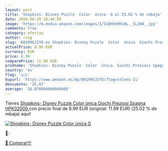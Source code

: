 ```yaml
---
layout: post
title: 'Shopkins- Disney Puzzle  Color  única  G al 25.02 % de rebaja'
date: 2020-06-29 18:46:50
image: 'https://m.media-amazon.com/images/I/518HVm9HiWL._SL200_.jpg'
comments: true
category: ofertas
author: ring
slug: 'B0199GJIYO-es Shopkins- Disney Puzzle  Color  única  Giochi Preziosi Spagna HPK02000 '
actualPrice: 8.99 EUR
currency: EUR
price: 8.99
comparePrice: 11.99 EUR
prodname: 'Shopkins- Disney Puzzle  Color  única  Giochi Preziosi Spagna HPK02000 '
country: 'es'
flag: '🇪🇸'
buyurl: 'https://www.amazon.es/dp/B0199GJIYO/?tag=tolees-21'
descuento: '25.02'
average: '26.076666666666668'
---
```


Tienes [Shopkins- Disney Puzzle  Color  única  Giochi Preziosi Spagna HPK02000 ](https://www.amazon.es/dp/B0199GJIYO/?tag=tolees-21) con precio final de  8.99 EUR (original: 11.99 EUR) (25.02 %  de rebaja) aqui!

[![Shopkins- Disney Puzzle  Color  única  G](https://m.media-amazon.com/images/I/518HVm9HiWL._SL200_.jpg)](https://www.amazon.es/dp/B0199GJIYO/?tag=tolees-21)

🔎:


[🛒 Comprar!!!](https://www.amazon.es/dp/B0199GJIYO/?tag=tolees-21)
